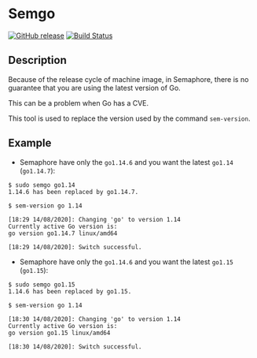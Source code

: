 # Semgo

[![GitHub release](https://img.shields.io/github/release/ldez/semgo.svg)](https://github.com/ldez/semgo/releases/latest)
[![Build Status](https://travis-ci.com/ldez/semgo.svg?branch=master)](https://travis-ci.com/ldez/semgo)

## Description

Because of the release cycle of machine image, in Semaphore, there is no guarantee that you are using the latest version of Go.

This can be a problem when Go has a CVE.

This tool is used to replace the version used by the command `sem-version`.

## Example

- Semaphore have only the `go1.14.6` and you want the latest `go1.14` (`go1.14.7`):

```console
$ sudo semgo go1.14
1.14.6 has been replaced by go1.14.7.

$ sem-version go 1.14

[18:29 14/08/2020]: Changing 'go' to version 1.14
Currently active Go version is:
go version go1.14.7 linux/amd64

[18:29 14/08/2020]: Switch successful.
```

- Semaphore have only the `go1.14.6` and you want the latest `go1.15` (`go1.15`):

```console
$ sudo semgo go1.15
1.14.6 has been replaced by go1.15.

$ sem-version go 1.14

[18:30 14/08/2020]: Changing 'go' to version 1.14
Currently active Go version is:
go version go1.15 linux/amd64

[18:30 14/08/2020]: Switch successful.
```
